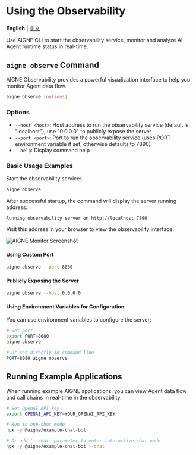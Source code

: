 # Using the Observability

**English** | [中文](observe.zh.md)

Use AIGNE CLI to start the observability service, monitor and analyze AI Agent runtime status in real-time.

## `aigne observe` Command

AIGNE Observability provides a powerful visualization interface to help you monitor Agent data flow.

```bash
aigne observe [options]
```

### Options

* `--host <host>`: Host address to run the observability service (default is "localhost"), use "0.0.0.0" to publicly expose the server
* `--port <port>`: Port to run the observability service (uses PORT environment variable if set, otherwise defaults to 7890)
* `--help`: Display command help

### Basic Usage Examples

Start the observability service:

```bash
aigne observe
```

After successful startup, the command will display the server running address:

```
Running observability server on http://localhost:7890
```

Visit this address in your browser to view the observability interface.

![AIGNE Monitor Screenshot](https://www.arcblock.io/image-bin/uploads/bb39338e593abc6f544c12636d1db739.png)

#### Using Custom Port

```bash
aigne observe --port 8080
```

#### Publicly Exposing the Server

```bash
aigne observe --host 0.0.0.0
```

#### Using Environment Variables for Configuration

You can use environment variables to configure the server:

```bash
# Set port
export PORT=8080
aigne observe

# Or set directly in command line
PORT=8080 aigne observe
```

## Running Example Applications

When running example AIGNE applications, you can view Agent data flow and call chains in real-time in the observability.

```bash
# Set OpenAI API key
export OPENAI_API_KEY=YOUR_OPENAI_API_KEY

# Run in one-shot mode
npx -y @aigne/example-chat-bot

# Or add `--chat` parameter to enter interactive chat mode
npx -y @aigne/example-chat-bot --chat
```
